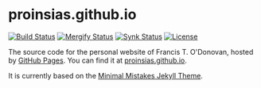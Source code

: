 # proinsias.github.io

[![Build Status](https://travis-ci.org/proinsias/proinsias.github.io.svg?branch=master)](https://travis-ci.org/proinsias/proinsias.github.io)
[![Mergify Status][mergify-status]][mergify]
[![Synk Status](https://snyk.io/test/github/proinsias/proinsias.github.io/badge.svg?targetFile=Gemfile.lock)](https://snyk.io/test/github/proinsias/proinsias.github.io?targetFile=Gemfile.lock)
[![License](https://img.shields.io/github/license/proinsias/proinsias.github.io.svg)](https://github.com/proinsias/proinsias.github.io/blob/master/LICENSE)

The source code for the personal website of Francis T. O'Donovan,
hosted by [GitHub Pages](http://pages.github.com).
You can find it at [proinsias.github.io](https://proinsias.github.io).

It is currently based on the
[Minimal Mistakes Jekyll Theme](https://github.com/mmistakes/minimal-mistakes).

[mergify]: https://mergify.io
[mergify-status]: https://img.shields.io/endpoint.svg?url=https://gh.mergify.io/badges/proinsias/proinsias.github.io&style=flat
